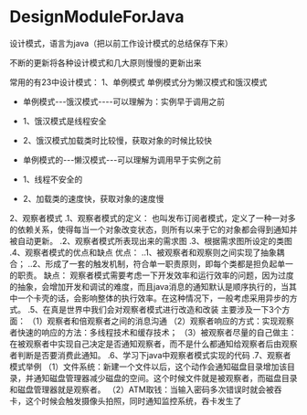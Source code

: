 # DesignModuleForJava
设计模式，语言为java（把以前工作设计模式的总结保存下来）

不断的更新将各种设计模式和几大原则慢慢的更新出来

常用的有23中设计模式：
1、单例模式
单例模式分为懒汉模式和饿汉模式

* 单例模式---饿汉模式----可以理解为：实例早于调用之前 
 * 1、饿汉模式是线程安全
 * 2、饿汉模式加载类时比较慢，获取对象的时候比较快
 
 * 单例模式的---懒汉模式---可以理解为调用早于实例之前
 * 1、线程不安全的
 * 2、加载类的速度快，获取对象的速度慢
 
 2、观察者模式
	.1、观察者模式的定义：
	也叫发布订阅者模式，定义了一种一对多的依赖关系，使得每当一个对象改变状态，则所有以来于它的对象都会得到通知并被自动更新。
	.2、观察者模式所表现出来的需求图
	.3、根据需求图所设定的类图
	.4、观察者模式的优点和缺点
	优点：
	..1、被观察者和观察则之间实现了抽象耦合；
	..2、形成了一套的触发机制，符合单一职责原则，即每个类都是担负起单一的职责。
	缺点：
	观察者模式需要考虑一下开发效率和运行效率的问题，因为过度的抽象，会增加开发和调试的难度，而且java消息的通知默认是顺序执行的，当其中一个卡壳的话，会影响整体的执行效率。在这种情况下，一般考虑采用异步的方式。
	.5、在真是世界中我们会对观察者模式进行改造和改装
	主要涉及一下3个方面：
	（1）观察者和倍观察者之间的消息沟通
	（2）观察者响应的方式：实现观察者快速的响应的方法：多线程技术和缓存技术；
	（3）被观察者尽量的自己做主：在被观察者中实现自己决定是否通知观察者，而不是什么都通知给观察者后由观察者判断是否要消费此通知。
	.6、学习下java中观察者模式实现的代码
	.7、观察者模式举例
	（1）文件系统：新建一个文件以后，这个动作会通知磁盘目录增加该目录，并通知磁盘管理器减少磁盘的空间。这个时候文件就是被观察者，而磁盘目录和磁盘管理器就是观察者。
	（2）ATM取钱：当输入密码多次错误时就会被吞卡，这个时候会触发摄像头拍照，同时通知监控系统，吞卡发生了

